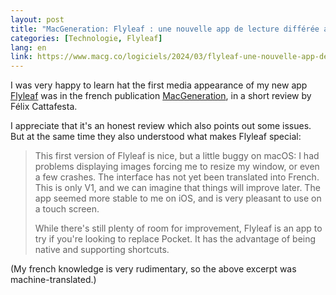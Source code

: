```yaml
---
layout: post
title: "MacGeneration: Flyleaf : une nouvelle app de lecture différée affichant les articles en colonnes"
categories: [Technologie, Flyleaf]
lang: en
link: https://www.macg.co/logiciels/2024/03/flyleaf-une-nouvelle-app-de-lecture-differee-affichant-les-articles-en-colonnes-142949
---
```


I was very happy to learn hat the first media appearance of my new app [Flyleaf](/project/flyleaf/) was in the french publication [MacGeneration](https://www.macg.co/logiciels/2024/03/flyleaf-une-nouvelle-app-de-lecture-differee-affichant-les-articles-en-colonnes-142949), in a short review by Félix Cattafesta.

I appreciate that it's an honest review which also points out some issues. But at the same time they also understood what makes Flyleaf special:

> This first version of Flyleaf is nice, but a little buggy on macOS: I had problems displaying images forcing me to resize my window, or even a few crashes. The interface has not yet been translated into French. This is only V1, and we can imagine that things will improve later. The app seemed more stable to me on iOS, and is very pleasant to use on a touch screen.
> 
> While there's still plenty of room for improvement, Flyleaf is an app to try if you're looking to replace Pocket. It has the advantage of being native and supporting shortcuts. 

(My french knowledge is very rudimentary, so the above excerpt was machine-translated.)